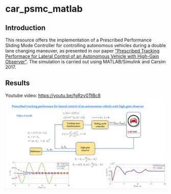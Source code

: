 # car_psmc_matlab

## Introduction

This resource offers the implementation of a Prescribed Performance Sliding Mode Controller for controlling autonomous vehicles during a double lane changing maneuver, as presented in our paper ["Prescribed Tracking Performace for Lateral Control of an Autonomous Vehicle with High-Gain Observer"](10.1109/ICCAIS56082.2022.9990307).
The simulation is carried out using MATLAB/Simulink and Carsim 2017. 

## Results
Youtube video: https://youtu.be/fgRzy0TtBc8
![image](figure4.png)
